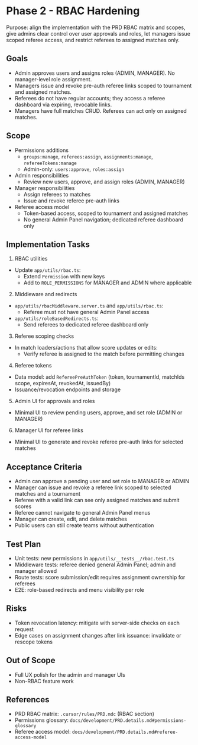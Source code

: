 # Phase 2 - RBAC Hardening

Purpose: align the implementation with the PRD RBAC matrix and scopes, give admins clear control over user approvals and roles, let managers issue scoped referee access, and restrict referees to assigned matches only.

## Goals

- Admin approves users and assigns roles (ADMIN, MANAGER). No manager-level role assignment.
- Managers issue and revoke pre-auth referee links scoped to tournament and assigned matches.
- Referees do not have regular accounts; they access a referee dashboard via expiring, revocable links.
- Managers have full matches CRUD. Referees can act only on assigned matches.

## Scope

- Permissions additions
   - `groups:manage`, `referees:assign`, `assignments:manage`, `refereeTokens:manage`
   - Admin-only: `users:approve`, `roles:assign`
- Admin responsibilities
   - Review new users, approve, and assign roles (ADMIN, MANAGER)
- Manager responsibilities
   - Assign referees to matches
   - Issue and revoke referee pre-auth links
- Referee access model
   - Token-based access, scoped to tournament and assigned matches
   - No general Admin Panel navigation; dedicated referee dashboard only

## Implementation Tasks

1. RBAC utilities

- Update `app/utils/rbac.ts`:
   - Extend `Permission` with new keys
   - Add to `ROLE_PERMISSIONS` for MANAGER and ADMIN where applicable

2. Middleware and redirects

- `app/utils/rbacMiddleware.server.ts` and `app/utils/rbac.ts`:
   - Referee must not have general Admin Panel access
- `app/utils/roleBasedRedirects.ts`:
   - Send referees to dedicated referee dashboard only

3. Referee scoping checks

- In match loaders/actions that allow score updates or edits:
   - Verify referee is assigned to the match before permitting changes

4. Referee tokens

- Data model: add `RefereePreAuthToken` (token, tournamentId, matchIds scope, expiresAt, revokedAt, issuedBy)
- Issuance/revocation endpoints and storage

5. Admin UI for approvals and roles

- Minimal UI to review pending users, approve, and set role (ADMIN or MANAGER)

6. Manager UI for referee links

- Minimal UI to generate and revoke referee pre-auth links for selected matches

## Acceptance Criteria

- Admin can approve a pending user and set role to MANAGER or ADMIN
- Manager can issue and revoke a referee link scoped to selected matches and a tournament
- Referee with a valid link can see only assigned matches and submit scores
- Referee cannot navigate to general Admin Panel menus
- Manager can create, edit, and delete matches
- Public users can still create teams without authentication

## Test Plan

- Unit tests: new permissions in `app/utils/__tests__/rbac.test.ts`
- Middleware tests: referee denied general Admin Panel; admin and manager allowed
- Route tests: score submission/edit requires assignment ownership for referees
- E2E: role-based redirects and menu visibility per role

## Risks

- Token revocation latency: mitigate with server-side checks on each request
- Edge cases on assignment changes after link issuance: invalidate or rescope tokens

## Out of Scope

- Full UX polish for the admin and manager UIs
- Non-RBAC feature work

## References

- PRD RBAC matrix: `.cursor/rules/PRD.mdc` (RBAC section)
- Permissions glossary: `docs/development/PRD.details.md#permissions-glossary`
- Referee access model: `docs/development/PRD.details.md#referee-access-model`
